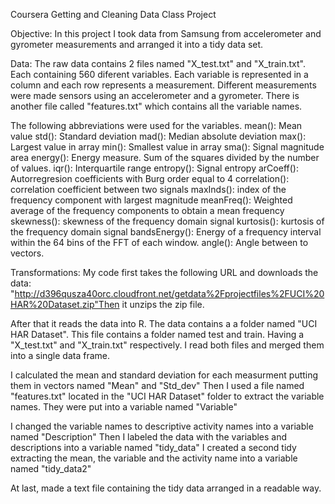 Coursera Getting and Cleaning Data Class Project



Objective: In this project I took data from Samsung from accelerometer and gyrometer measurements and arranged it
 into a tidy data set.



Data:
The raw data contains 2 files named "X_test.txt" and "X_train.txt". Each containing 560 diferent variables.
Each variable is represented in a column and each row represents a measurement. Different measurements were made sensors using
an accelerometer and a gyrometer. There is another file called "features.txt" which contains all the variable names.

The following abbreviations were used for the variables.
mean(): Mean value
std(): Standard deviation
mad(): Median absolute deviation 
max(): Largest value in array
min(): Smallest value in array
sma(): Signal magnitude area
energy(): Energy measure. Sum of the squares divided by the number of values. 
iqr(): Interquartile range 
entropy(): Signal entropy
arCoeff(): Autorregresion coefficients with Burg order equal to 4
correlation(): correlation coefficient between two signals
maxInds(): index of the frequency component with largest magnitude
meanFreq(): Weighted average of the frequency components to obtain a mean frequency
skewness(): skewness of the frequency domain signal 
kurtosis(): kurtosis of the frequency domain signal 
bandsEnergy(): Energy of a frequency interval within the 64 bins of the FFT of each window.
angle(): Angle between to vectors.

Transformations:
My code first takes the following URL and downloads the data:
"http://d396qusza40orc.cloudfront.net/getdata%2Fprojectfiles%2FUCI%20HAR%20Dataset.zip"Then it unzips the zip file.

After that it reads the data into R.
The data contains a a folder named "UCI HAR Dataset".
This file contains a folder named test and train.
Having a "X_test.txt" and "X_train.txt" respectively.
I read both files and merged them into a single data frame.

I calculated the mean and standard deviation for each measurment putting them in vectors named "Mean"
 and "Std_dev"
Then I used a file named "features.txt" located in the "UCI HAR Dataset" folder to extract the variable names.
They were put into a variable named "Variable"

I changed the variable names to descriptive activity names into a variable named "Description"
Then I labeled the data with the variables and descriptions into a variable named "tidy_data"
I created a second tidy extracting the mean, the variable and the activity name into a variable named "tidy_data2"

At last, made a text file containing the tidy data arranged in a readable way.
